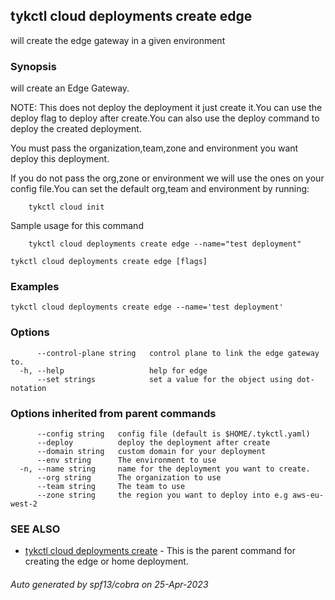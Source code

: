 ## tykctl cloud deployments create edge

will create the edge gateway in a given environment

### Synopsis

 
will create an Edge Gateway.

NOTE: This does not deploy the deployment it just create it.You can use the deploy flag to deploy after create.You can also use the deploy command to deploy the created deployment.

You must pass the organization,team,zone and environment you want deploy this deployment.

If you do not pass the org,zone or environment we will use the ones on your config file.You can set the default org,team and environment by running:

		tykctl cloud init

Sample usage for this command

 		tykctl cloud deployments create edge --name="test deployment"


```
tykctl cloud deployments create edge [flags]
```

### Examples

```
tykctl cloud deployments create edge --name='test deployment'
```

### Options

```
      --control-plane string   control plane to link the edge gateway to.
  -h, --help                   help for edge
      --set strings            set a value for the object using dot-notation
```

### Options inherited from parent commands

```
      --config string   config file (default is $HOME/.tykctl.yaml)
      --deploy          deploy the deployment after create
      --domain string   custom domain for your deployment
      --env string      The environment to use
  -n, --name string     name for the deployment you want to create.
      --org string      The organization to use
      --team string     The team to use
      --zone string     the region you want to deploy into e.g aws-eu-west-2
```

### SEE ALSO

* [tykctl cloud deployments create](tykctl_cloud_deployments_create.md)	 - This is the parent command for creating the edge or home deployment.

###### Auto generated by spf13/cobra on 25-Apr-2023
